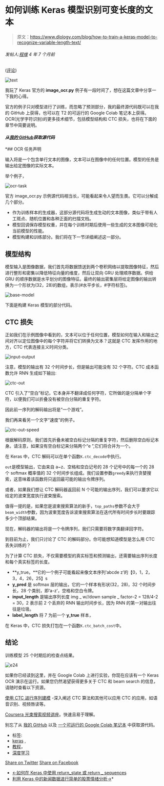 # 如何训练 Keras 模型识别可变长度的文本

> 原文：<https://www.dlology.com/blog/how-to-train-a-keras-model-to-recognize-variable-length-text/>

###### 发帖人:[程维](/blog/author/Chengwei/) 4 年 7 个月前

([评论](/blog/how-to-train-a-keras-model-to-recognize-variable-length-text/#disqus_thread))

![text](img/49245e1c4b8bdf3e79d98356eb86d40b.png)

我玩了 Keras 官方的 **image_ocr.py** 例子有一段时间了，想在这篇文章中分享一下我的心得。

官方的例子只对模型进行了训练，而忽略了预测部分，我的最终源代码既可以在我的 GitHub 上获得，也可以在 T2 的可运行的 Google Colab 笔记本上获得。OCR(光学字符识别)的更多技术细节，包括模型结构和 CTC 损失，也将在下面的章节中简要说明。

#### *从[我的 GitHub](https://github.com/Tony607/keras-image-ocr)获取源代码*

 *## OCR 任务声明

输入将是一个包含单行文本的图像，文本可以在图像中的任何位置。模型的任务是输出给定图像的实际文本。

举个例子，

![ocr-task](img/1c53e5b394c1baf7d9d20a6172284c36.png)

官方 image_ocr.py 示例源代码相当长，可能看起来令人望而生畏。它可以分解成几个部分。

*   作为训练样本的生成器，这部分源代码将生成生动的文本图像，类似于带有人工斑点、随机位置和各种正面的扫描文档。
*   模型回调保存模型权重，并在每个训练时期后使用一些生成的文本图像可视化当前模型的性能。
*   模型构建和训练部分。我们将在下一节详细阐述这一部分。

## 模型结构

模型输入是图像数据，我们首先将数据馈送到两个卷积网络以提取图像特征，然后进行整形和密集以降低特征向量的维度，然后让双向 GRU 处理顺序数据。供给 GRU 的顺序数据是水平划分的图像特征。最终的输出密集层将给定图像的输出转换为一个形状为(32，28)的数组，表示(#水平步长，#字符标签)。

![base-model](img/1aa8a841fa06ae94393c8a518cc0dd2f.png)

下面是构建 Keras 模型的部分代码。

## CTC 损失

正如我们在示例图像中看到的，文本可以位于任何位置，模型如何在输入和输出之间对齐以定位图像中的每个字符并将它们转换为文本？这就是 CTC 发挥作用的地方，CTC 代表连接主义时间分类。

![input-output](img/1ee2c25a7b7510c5c5996dd28dda2c50.png)

注意，模型的输出有 32 个时间步长，但是输出可能没有 32 个字符。CTC 成本函数允许 RNN 生成如下输出:

![ctc-out](img/931771ef39a74240dfbe4661341cdf35.png)

CTC 引入了“空白”标记，它本身并不翻译成任何字符，它所做的是分隔单个字符，以便我们可以折叠没有被空白分隔的重复字符。

因此前一序列的解码输出将是“一个游戏”。

我们再来看另一个文字“速度”的例子。

![ctc-out-speed](img/cb6998c25d5ed81e46906a8c314be1b3.png)

根据解码原则，我们首先折叠未被空白标记分隔的重复字符，然后删除空白标记本身。请注意，如果没有空白标记来分隔两个“e ”,它们将合并为一个。

在 Keras 中，CTC 解码可以在单个函数`K.ctc_decode`中执行。

`out`是模型输出，它由来自 a~z、空格和空白记号的 28 个记号中的每一个的 28 个 softmax 概率值的 32 个时间步长组成。我们设置参数`greedy`来执行贪婪搜索，这意味着该函数将只返回最可能的输出令牌序列。

或者，如果我们想让 CTC 解码器返回前 N 个可能的输出序列，我们可以要求它以给定的波束宽度执行波束搜索。

值得一提的是，如果您是波束搜索算法的新手，`top_paths`参数不会大于`beam_width`参数，因为波束宽度告诉波束搜索算法在迭代所有时间步长时要跟踪多少个顶部结果。

现在，解码器的输出将是一个令牌序列，我们只需要将数字类翻译回字符。

到目前为止，我们只讨论了 CTC 的解码部分。你可能想知道模型是怎么用 CTC 丢失训练的？

为了计算 CTC 损失，不仅需要模型的真实标签和预测输出，还需要输出序列长度和每个真实标签的长度。

*   **y_true。**它的一个例子可能看起来像文本序列‘abcde z’的【0，1，2，3，4，26，25】s
*   **y_pred** 是 softmax 层的输出，它的一个样本有形状(32，28)，32 个时间步长，28 个类别，即‘a-z’，空格和空白令牌。
*   **input_length** 是输出序列长度 img _ w//down sample _ factor–2 = 128/4-2 = 30，2 表示前 2 个丢弃的 RNN 输出时间步长，因为 RNN 的第一对输出往往是垃圾。
*   **label_length** 将 7 为前一个 **y_true** 样本，

在 Keras 中，CTC 损失打包在一个函数`K.ctc_batch_cost`中。

## 结论

训练模型 25 个时期后的检查点结果。

![e24](img/9509ac47f5dab924518d9a5ca642cf7c.png)

如果你已经读到这里，并在 Google Colab 上进行实验，你现在应该有一个 Keras OCR 演示在运行。如果您仍然渴望获得更多关于 CTC 和 beam search 的信息，请随时查看以下资源。

[使用 CTC 进行序列建模](https://distill.pub/2017/ctc/) -深入阐述 CTC 算法和其他可以应用 CTC 的应用，如语音识别、视频唇读等。

[Coursera 光束搜索视频讲座](https://www.coursera.org/learn/nlp-sequence-models/lecture/4EtHZ/beam-search)。快速且易于理解。

别忘了从  [我的 GitHub](https://github.com/Tony607/keras-image-ocr) 以及 [一个可运行的 Google Colab 笔记本](https://drive.google.com/file/d/1CdB9rvImJCAl_U9yYVD6HqMFWup_RzpG/view?usp=sharing) 中获取源代码。

*   标签:
*   [keras](/blog/tag/keras/) ,
*   [教程](/blog/tag/tutorial/)，
*   [深度学习](/blog/tag/deep-learning/)

[Share on Twitter](https://twitter.com/intent/tweet?url=https%3A//www.dlology.com/blog/how-to-train-a-keras-model-to-recognize-variable-length-text/&text=How%20to%20train%20a%20Keras%20model%20to%20recognize%20text%20with%20variable%20length) [Share on Facebook](https://www.facebook.com/sharer/sharer.php?u=https://www.dlology.com/blog/how-to-train-a-keras-model-to-recognize-variable-length-text/)

*   [←如何在 Keras 中使用 return_state 或 return _ sequences](/blog/how-to-use-return_state-or-return_sequences-in-keras/)
*   [利用 Keras 中的新闻数据进行简单的股票情绪分析→](/blog/simple-stock-sentiment-analysis-with-news-data-in-keras/)*
